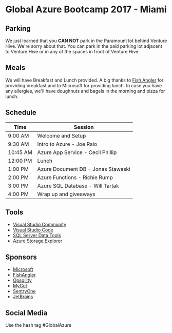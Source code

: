 # Global Azure Bootcamp 2017 - Miami

## Parking

We just learned that you **CAN NOT** park in the Paramount lot behind Venture Hive. We're sorry about that. You can park in the paid parking lot adjacent to Venture Hive or in any of the spaces in front of Venture Hive.

## Meals

We will have Breakfast and Lunch provided. A big thanks to [Fish Angler](http://www.fishangler.com/) for providing breakfast and to Microsoft for providing lunch. In case you have any allergies, we'll have doughnuts and bagels in the morning and pizza for lunch.

## Schedule
Time      | Session
----------|----------
9:00 AM | Welcome and Setup 
9:30 AM | Intro to Azure - Joe Raio 
10:45 AM | Azure App Service - Cecil Phillip 
12:00 PM | Lunch 
1:00 PM | Azure Document DB - Jonas Stawaski 
2:00 PM | Azure Functions - Richie Rump 
3:00 PM | Azure SQL Database - Will Tartak 
4:00 PM | Wrap up and giveaways

## Tools
* [Visual Studio Community](https://www.visualstudio.com/vs/community/)
* [Visual Studio Code](https://code.visualstudio.com/)
* [SQL Server Data Tools](https://docs.microsoft.com/en-us/sql/ssdt/download-sql-server-data-tools-ssdt)
* [Azure Storage Explorer](http://storageexplorer.com/)

## Sponsors
* [Microsoft](http://microsoft.com)
* [FishAngler](http://fishangler.net)
* [Opsgility](https://www.opsgility.com/)
* [MyGet](http:/myget.org)
* [SentryOne](https://www.sentryone.com/)
* [JetBrains](https://www.jetbrains.com/)

## Social Media
Use the hash tag #GlobalAzure
